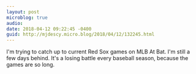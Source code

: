 ```yaml
---
layout: post
microblog: true
audio: 
date: 2018-04-12 09:22:45 -0400
guid: http://mjdescy.micro.blog/2018/04/12/132245.html
---
```

I'm trying to catch up to current Red Sox games on MLB At Bat. I'm still a few days behind. It's a losing battle every baseball season, because the games are so long.
